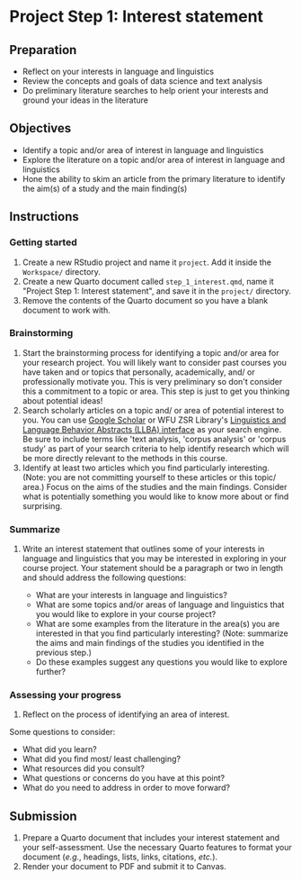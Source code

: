 # Project Step 1: Interest statement

## Preparation

- Reflect on your interests in language and linguistics
- Review the concepts and goals of data science and text analysis
- Do preliminary literature searches to help orient your interests and ground your ideas in the literature

## Objectives

- Identify a topic and/or area of interest in language and linguistics
- Explore the literature on a topic and/or area of interest in language and linguistics
- Hone the ability to skim an article from the primary literature to identify the aim(s) of a study and the main finding(s)

## Instructions

### Getting started

1. Create a new RStudio project and name it `project`. Add it inside the `Workspace/` directory.
2. Create a new Quarto document called `step_1_interest.qmd`, name it "Project Step 1: Interest statement", and save it in the `project/` directory.
3. Remove the contents of the Quarto document so you have a blank document to work with.

### Brainstorming

1. Start the brainstorming process for identifying a topic and/or area for your research project. You will likely want to consider past courses you have taken and or topics that personally, academically, and/ or professionally motivate you. This is very preliminary so don't consider this a commitment to a topic or area. This step is just to get you thinking about potential ideas!
2. Search scholarly articles on a topic and/ or area of potential interest to you. You can use [Google Scholar](https://scholar.google.com/) or WFU ZSR Library's [Linguistics and Language Behavior Abstracts (LLBA) interface](http://zsr.wfu.edu/databases/purl/28783) as your search engine. Be sure to include terms like 'text analysis, 'corpus analysis' or 'corpus study' as part of your search criteria to help identify research which will be more directly relevant to the methods in this course.
3. Identify at least two articles which you find particularly interesting. (Note: you are not committing yourself to these articles or this topic/ area.) Focus on the aims of the studies and the main findings. Consider what is potentially something you would like to know more about or find surprising.

### Summarize

1. Write an interest statement that outlines some of your interests in language and linguistics that you may be interested in exploring in your course project. Your statement should be a paragraph or two in length and should address the following questions:

   - What are your interests in language and linguistics?
   - What are some topics and/or areas of language and linguistics that you would like to explore in your course project?
   - What are some examples from the literature in the area(s) you are interested in that you find particularly interesting? (Note: summarize the aims and main findings of the studies you identified in the previous step.)
   - Do these examples suggest any questions you would like to explore further?

### Assessing your progress

1. Reflect on the process of identifying an area of interest.

Some questions to consider:

- What did you learn?
- What did you find most/ least challenging?
- What resources did you consult?
- What questions or concerns do you have at this point?
- What do you need to address in order to move forward?


## Submission

1. Prepare a Quarto document that includes your interest statement and your self-assessment. Use the necessary Quarto features to format your document (*e.g.*, headings, lists, links, citations, *etc.*).
2. Render your document to PDF and submit it to Canvas.
